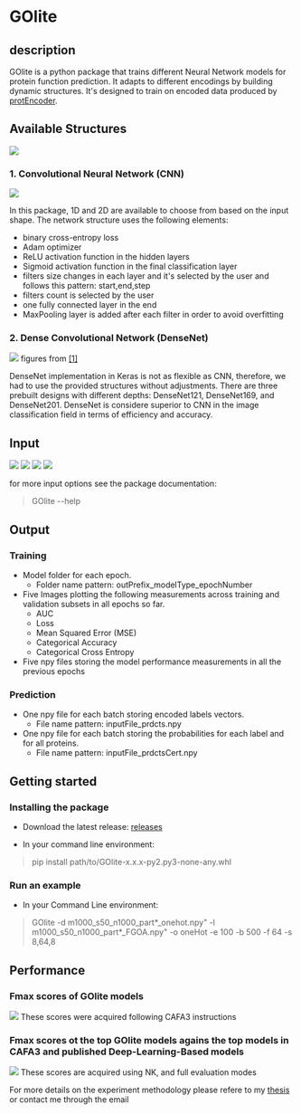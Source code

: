 # GOlite

## description

GOlite is a python package that trains different Neural Network models for protein function prediction. It adapts to different encodings by building dynamic structures. It's designed to train on encoded data produced by [protEncoder](https://github.com/anazhmetdin/protEncoder).

## Available Structures

![](./figures/design.png)

### 1. Convolutional Neural Network (CNN)

![](./figures/cnn.png)

In this package, 1D and 2D are available to choose from based on the input shape. The network structure uses the following elements:

-   binary cross-entropy loss
-   Adam optimizer
-   ReLU activation function in the hidden layers
-   Sigmoid activation function in the final classification layer
-   filters size changes in each layer and it's selected by the user and follows this pattern: start,end,step
-   filters count is selected by the user
-   one fully connected layer in the end
-   MaxPooling layer is added after each filter in order to avoid overfitting

### 2. Dense Convolutional Network (DenseNet)

![](./figures/densenet.png)
figures from [[1]](https://openaccess.thecvf.com/content_cvpr_2017/html/Huang_Densely_Connected_Convolutional_CVPR_2017_paper.html)

DenseNet implementation in Keras is not as flexible as CNN, therefore, we had to use the provided structures without adjustments. There are three prebuilt designs with different depths: DenseNet121, DenseNet169, and DenseNet201. DenseNet is considere superior to CNN in the image classification field in terms of efficiency and accuracy.

## Input

![](./figures/arguments1.png)
![](./figures/arguments2.png)
![](./figures/arguments3.png)
![](./figures/arguments4.png)

for more input options see the package documentation:

> GOlite --help

## Output

### Training

-   Model folder for each epoch.
    -   Folder name pattern: outPrefix_modelType_epochNumber
-   Five Images plotting the following measurements across training and validation subsets in all epochs so far.
    -   AUC
    -   Loss
    -   Mean Squared Error (MSE)
    -   Categorical Accuracy
    -   Categorical Cross Entropy
-   Five npy files storing the model performance measurements in all the previous epochs

### Prediction

-   One npy file for each batch storing encoded labels vectors.
    -   File name pattern: inputFile_prdcts.npy
-   One npy file for each batch storing the probabilities for each label and for all proteins.
    -   File name pattern: inputFile_prdctsCert.npy

## Getting started

### Installing the package

-   Download the latest release: [releases](https://github.com/anazhmetdin/GOlite/releases)

-   In your command line environment:

> pip install path/to/GOlite-x.x.x-py2.py3-none-any.whl

### Run an example

-   In your Command Line environment:

> GOlite -d m1000_s50_n1000_part*\_onehot.npy" -l m1000_s50_n1000_part*\_FGOA.npy" -o oneHot -e 100 -b 500 -f 64 -s 8,64,8

## Performance

### Fmax scores of GOlite models

![](./figures/fmaxscores.png)
These scores were acquired following CAFA3 instructions

### Fmax scores ot the top GOlite models agains the top models in CAFA3 and published Deep-Learning-Based models

![](./figures/fmaxComparisons.png)
These scores are acquired using NK, and full evaluation modes

For more details on the experiment methodology please refere to my [thesis](https://drive.google.com/file/d/119PgriNl-DWFwMUt7Tm9_lMelILdKT_a/view?usp=sharing) or contact me through the email
